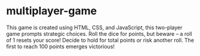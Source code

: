 # multiplayer-game
This game is created using HTML, CSS, and JavaScript, this two-player game prompts strategic choices. Roll the dice for points, but beware – a roll of 1 resets your score! Decide to hold for total points or risk another roll. The first to reach 100 points emerges victorious! 
